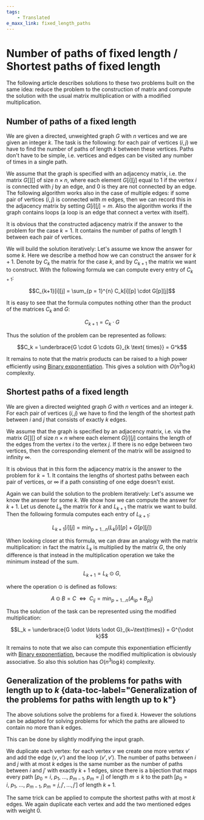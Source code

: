 ```yaml
---
tags:
    - Translated
e_maxx_link: fixed_length_paths
---
```


# Number of paths of fixed length / Shortest paths of fixed length

The following article describes solutions to these two problems built on the same idea: reduce the problem to the construction of matrix and compute the solution with the usual matrix multiplication or with a modified multiplication.

## Number of paths of a fixed length

We are given a directed, unweighted graph $G$ with $n$ vertices and we are given an integer $k$. The task is the following: for each pair of vertices $(i, j)$ we have to find the number of paths of length $k$ between these vertices. Paths don't have to be simple, i.e. vertices and edges can be visited any number of times in a single path.

We assume that the graph is specified with an adjacency matrix, i.e. the matrix $G[][]$ of size $n \times n$, where each element $G[i][j]$ equal to $1$ if the vertex $i$ is connected with $j$ by an edge, and $0$ is they are not connected by an edge. The following algorithm works also in the case of multiple edges: if some pair of vertices $(i, j)$ is connected with $m$ edges, then we can record this in the adjacency matrix by setting $G[i][j] = m$. Also the algorithm works if the graph contains loops (a loop is an edge that connect a vertex with itself).

It is obvious that the constructed adjacency matrix if the answer to the problem for the case $k = 1$. It contains the number of paths of length $1$ between each pair of vertices.

We will build the solution iteratively: Let's assume we know the answer for some $k$. Here we describe a method how we can construct the answer for $k + 1$. Denote by $C_k$ the matrix for the case $k$, and by $C_{k+1}$ the matrix we want to construct. With the following formula we can compute every entry of $C_{k+1}$:

$$C_{k+1}[i][j] = \sum_{p = 1}^{n} C_k[i][p] \cdot G[p][j]$$

It is easy to see that the formula computes nothing other than the product of the matrices $C_k$ and $G$:

$$C_{k+1} = C_k \cdot G$$

Thus the solution of the problem can be represented as follows:

$$C_k = \underbrace{G \cdot G \cdots G}_{k \text{ times}} = G^k$$

It remains to note that the matrix products can be raised to a high power efficiently using [Binary exponentiation](../algebra/binary-exp.md). This gives a solution with $O(n^3 \log k)$ complexity.

## Shortest paths of a fixed length

We are given a directed weighted graph $G$ with $n$ vertices and an integer $k$. For each pair of vertices $(i, j)$ we have to find the length of the shortest path between $i$ and $j$ that consists of exactly $k$ edges.

We assume that the graph is specified by an adjacency matrix, i.e. via the matrix $G[][]$ of size $n \times n$ where each element $G[i][j]$ contains the length of the edges from the vertex $i$ to the vertex $j$. If there is no edge between two vertices, then the corresponding element of the matrix will be assigned to infinity $\infty$.

It is obvious that in this form the adjacency matrix is the answer to the problem for $k = 1$. It contains the lengths of shortest paths between each pair of vertices, or $\infty$ if a path consisting of one edge doesn't exist.

Again we can build the solution to the problem iteratively: Let's assume we know the answer for some $k$. We show how we can compute the answer for $k+1$. Let us denote $L_k$ the matrix for $k$ and $L_{k+1}$ the matrix we want to build. Then the following formula computes each entry of $L_{k+1}$:

$$L_{k+1}[i][j] = \min_{p = 1 \ldots n} \left(L_k[i][p] + G[p][j]\right)$$

When looking closer at this formula, we can draw an analogy with the matrix multiplication: in fact the matrix $L_k$ is multiplied by the matrix $G$, the only difference is that instead in the multiplication operation we take the minimum instead of the sum.

$$L_{k+1} = L_k \odot G,$$

where the operation $\odot$ is defined as follows:

$$A \odot B = C~~\Longleftrightarrow~~C_{i j} = \min_{p = 1 \ldots n}\left(A_{i p} + B_{p j}\right)$$

Thus the solution of the task can be represented using the modified multiplication:

$$L_k = \underbrace{G \odot \ldots \odot G}_{k~\text{times}} = G^{\odot k}$$

It remains to note that we also can compute this exponentiation efficiently with [Binary exponentiation](../algebra/binary-exp.md), because the modified multiplication is obviously associative. So also this solution has $O(n^3 \log k)$ complexity.

## Generalization of the problems for paths with length up to $k$ {data-toc-label="Generalization of the problems for paths with length up to k"}

The above solutions solve the problems for a fixed $k$. However the solutions can be adapted for solving problems for which the paths are allowed to contain no more than $k$ edges.

This can be done by slightly modifying the input graph.

We duplicate each vertex: for each vertex $v$ we create one more vertex $v'$ and add the edge $(v, v')$ and the loop $(v', v')$. The number of paths between $i$ and $j$ with at most $k$ edges is the same number as the number of paths between $i$ and $j'$ with exactly $k + 1$ edges, since there is a bijection that maps every path $[p_0 = i,~p_1,~\ldots,~p_{m-1},~p_m = j]$ of length $m \le k$ to the path $[p_0 = i,~p_1,~\ldots,~p_{m-1},~p_m = j, j', \ldots, j']$ of length $k + 1$.

The same trick can be applied to compute the shortest paths with at most $k$ edges. We again duplicate each vertex and add the two mentioned edges with weight $0$.
